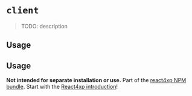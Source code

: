 # `client`

> TODO: description

## Usage

## Usage

**Not intended for separate installation or use.** Part of the [react4xp NPM bundle](https://www.npmjs.com/package/react4xp). Start with the [React4xp introduction](https://developer.enonic.com/templates/react4xp)!
